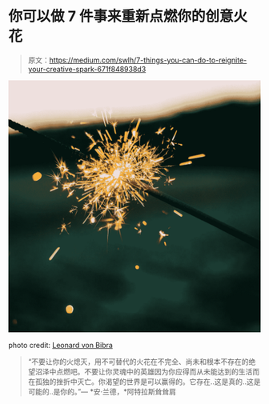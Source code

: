 # 你可以做 7 件事来重新点燃你的创意火花

> 原文：<https://medium.com/swlh/7-things-you-can-do-to-reignite-your-creative-spark-671f848938d3>

![](img/a0630e04ffdfa00a8e644e8bcc4b6131.png)

photo credit: [Leonard von Bibra](https://unsplash.com/@leonardvonbibra)

> “不要让你的火熄灭，用不可替代的火花在不完全、尚未和根本不存在的绝望沼泽中点燃吧。不要让你灵魂中的英雄因为你应得而从未能达到的生活而在孤独的挫折中灭亡。你渴望的世界是可以赢得的。它存在..这是真的..这是可能的..是你的。”— *安·兰德，*阿特拉斯耸耸肩